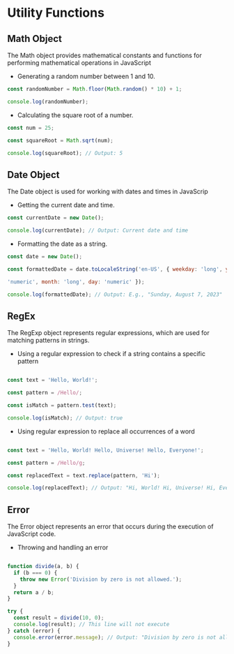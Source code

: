 # Utility Functions

## Math Object

The Math object provides mathematical constants and functions for performing mathematical operations in JavaScript

- Generating a random number between 1 and 10.

```javascript lineons
const randomNumber = Math.floor(Math.random() * 10) + 1;

console.log(randomNumber); 
```

- Calculating the square root of a number.

```javascript lineons
const num = 25;

const squareRoot = Math.sqrt(num);

console.log(squareRoot); // Output: 5
```

## Date Object

The Date object is used for working with dates and times in JavaScrip

- Getting the current date and time.

```javascript lineons
const currentDate = new Date();

console.log(currentDate); // Output: Current date and time
```

- Formatting the date as a string.

```javascript lineons
const date = new Date();

const formattedDate = date.toLocaleString('en-US', { weekday: 'long', year: 

'numeric', month: 'long', day: 'numeric' });

console.log(formattedDate); // Output: E.g., "Sunday, August 7, 2023"
```

## RegEx

The RegExp object represents regular expressions, which are used for matching patterns in strings.

- Using a regular expression to check if a string contains a specific pattern
  
```javascript lineons

const text = 'Hello, World!';

const pattern = /Hello/;

const isMatch = pattern.test(text);

console.log(isMatch); // Output: true

```

- Using regular expression to replace all occurrences of a word

```javascript lineons

const text = 'Hello, World! Hello, Universe! Hello, Everyone!';

const pattern = /Hello/g;

const replacedText = text.replace(pattern, 'Hi');

console.log(replacedText); // Output: "Hi, World! Hi, Universe! Hi, Everyone!"

```

## Error

The Error object represents an error that occurs during the execution of JavaScript code.

- Throwing and handling an error

```javascript lineons

function divide(a, b) {
  if (b === 0) {
    throw new Error('Division by zero is not allowed.');
  }
  return a / b;
}

try {
  const result = divide(10, 0);
  console.log(result); // This line will not execute
} catch (error) {
  console.error(error.message); // Output: "Division by zero is not allowed."
}

```


